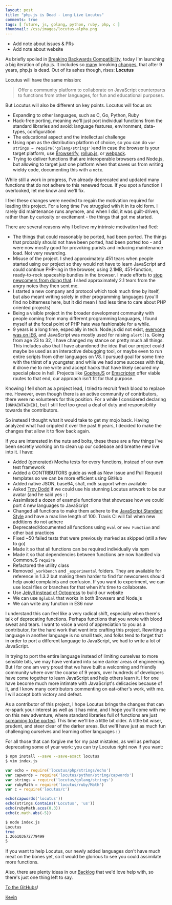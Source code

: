 ```yaml
---
layout: post
title: "php.js is Dead - Long Live Locutus"
comments: true
tags: [ future, js, golang, python, ruby, php, c ]
thumbnail: /css/images/locutus-alpha.png
---
```


- Add note about issues & PRs
- Add note about website

As briefly spoiled in [Breaking Backwards Compatibility](/blog/2016/04/20/breaking-bc/), 
today I'm launching a big iteration of php.js. It includes so [many](https://github.com/kvz/locutus/pull/290) breaking [changes](https://github.com/kvz/locutus/blob/master/CHANGELOG.md#v200), that after 
9 years, php.js is dead. Out of its ashes though, rises: **Locutus**

Locutus will have the same mission: 
  
> Offer a community platform to collaborate on JavaScript counterparts 
to functions from other languages, for fun and educational purposes.

But Locutus will also be different on key points. Locutus will focus on:

- Expanding to other languages, such as C, Go, Python, Ruby
- Hack-free porting, meaning we'll just port individual functions from the standard libraries and avoid: language features, environment, data-types, configuration
- The educational aspect and the intellectual challenge
- Using npm as the distribution platform of choice, so you can do `var strings = require('golang/strings')`and in case the browser is your target platform, use [Browserify](http://browserify.org/), [rollup.js](http://rollupjs.org/), or [webpack](https://webpack.github.io/).
- Trying to deliver functions that are interoperable browsers and Node.js, but allowing to target just one platform when that saves us from writing wieldy code, documenting this with a `note`.

While still a work in progress, I've already deprecated and updated many functions that do not adhere to this renewed focus. If you spot a function I overlooked, let me know and we'll fix.

I feel these changes were needed to regain the motivation required for leading this project. For a long time I've struggled with it in its old form. I rarely did maintenance runs anymore, and when I did, it was guilt-driven, rather than by curiosity or excitement - the things that got me started.

There are several reasons why I believe my intrinsic motivation had fled:

- The things that could reasonably be ported, had been ported. The things that probably should not have been ported, had been ported too - and were now mostly good for provoking purists and inducing maintenance load. Not very rewarding.
- Misuse of the project. I shed approximately 451 tears when people started using our project so they would not have to learn JavaScript and could continue PHP-ing in the browser, using 2.1MB, 451-function, ready-to-rock spaceship bundles in the browser. I made efforts to [stop newcomers from doing that](/blog/2013/05/a-word-on-the-focus-of-php-dot-js/). I shed approximately 2.1 tears from the angry notes they then sent me.
- I started a new company and protocol which took much time by itself, but also meant writing solely in other programming languages (you'll find no bitterness here, but it did mean I had less time to care about PHP oriented projects)
- Being a visible project in the broader development community with people coming from many different programming languages, I found myself at the focal point of PHP hate was fashionable for a while.   
- 9 years is a long time, especially in tech. Node.js did not exist, [everyone was on IE6](https://www.w3counter.com/globalstats.php?date=2007-05-30), and JavaScript was mostly used for raising `alert()`s. Going from age 23 to 32, I have changed my stance on pretty much all things. This includes also that I have abandoned the idea that our project could maybe be used as an interactive debugging tool, or maybe even to run entire scripts from other languages on V8. I pursued goal for some time with the thirst of a youngster, and while we had some success with this, it drove me to me write and accept hacks that have likely secured my special place in hell. Projects like [GopherJS](https://github.com/gopherjs/gopherjs) or [Emscripten](http://kripken.github.io/emscripten-site/) offer viable routes to that end, our approach isn't fit for that purpose.

Knowing I fell short as a project lead, I tried to recruit fresh blood to replace me. However, even though there is an active community of contributors, there were no volunteers for this position. For a while I considered declaring `[UNMAINTAINED]`, but I still feel too great a deal of duty and responsibility towards the contributors.

So instead I thought what it would take to get my mojo back. Having analyzed 
what had crippled it over the past 9 years, I decided to make the changes that allow it to flow 
back again.

If you are interested in the nuts and bolts, these these are a few things I've been secretly 
working on to clean up our codebase and breathe new live into it. I have:

- Added (generated) Mocha tests for every functions, instead of our own test framework
- Added a CONTRIBUTORS guide as well as New Issue and Pull Request templates so we can be more efficient using GitHub
- Added native JSON, base64, sha1, md5 support when available
- Asked [Troy Dodd](http://troydodd.deviantart.com/art/Locutus-of-Borg-217586598) if we could use his stunning Locutus artwork to be our avatar (and he said yes : )
- Assimilated a dozen of example functions that showcase how we could port 4 new languages to JavaScript
- Changed all functions to make them adhere to the [JavaScript Standard Style](http://standardjs.com/) and have a max line length of 100. Travis CI will fail when new additions do not adhere
- Deprecated/documented all functions using `eval` or `new Function` and other bad practices
- Fixed ~50 failed tests that were previously marked as skipped (still a few to go)
- Made it so that all functions can be required individually via npm
- Made it so that dependencies between functions are now handled via CommonJS `require`
- Refactored the utility class
- Removed `_workbench` and `_experimental` folders. They are available for reference in 1.3.2 but making them harder to find for newcomers should help avoid complaints and confusion. If you want to experiment, we can use local files or branches for that when it's time to collaborate.
- Use [Jekyll instead of Octopress](/blog/2016/04/jekyll/) to build our website
- We can use `$global` that works in both Browsers and Node.js
- We can write any function in ES6 now

I understand this can feel like a very radical shift, especially when there's talk of deprecating functions. Perhaps functions that you wrote with blood sweat and tears. I want to voice a word of appreciation to you as a contributor, for the hard work that went into crafting this project. Rewriting a language in another language is no small task, and folks tend to forget that in order to port a different language to JavaScript, we had to write a lot of JavaScript. 

In trying to port the entire language instead of limiting ourselves to more sensible bits, we may have ventured into some darker areas of engineering. But I for one am very proud that we have built a welcoming and friendly community where over the coarse of 9 years, over hundreds of developers have come together to learn JavaScript and help others learn it. I for one have become much more intimate with JavaScript's delicacies because of it, and I know many contributors commenting on eat-other's work, with me. I will accept both victory and defeat.

As a contributor of this project, I hope Locutus brings the changes that can re-spark your interest as well as it has mine, and I hope you'll come with me on this new adventure, where standard libraries full of functions are just [screaming to be ported](https://golang.org/pkg/strings/). This time we'll be a little bit older. A little bit wiser, prudent, and steer clear of the darker areas. But we'll have just as much fun challenging ourselves and learning other languages : )

For all those that can forgive me for my past mistakes, as well as perhaps deprecating some of your work: you can try Locutus right now if you want:

```bash
$ npm install --save --save-exact locutus
$ vim index.js
```

```javascript
var echo = require('locutus/php/strings/echo')
var capwords = require('locutus/python/string/capwords')
var strings = require('locutus/golang/strings')
var rubyMath = require('locutus/ruby/Math')
var c = require('locutus/c')

echo(capwords('locutus'))
echo(strings.Contains('Locutus', 'us'))
echo(rubyMath.acos(0.3))
echo(c.math.abs(-5))
```

```bash
$ node index.js
Locutus
true
1.266103672779499
5
```

If you want to help Locutus, our newly added languages don't have much meat on the bones yet, so it would be glorious to see you could assimilate more functions.

Also, there are plenty ideas in our [Backlog](https://github.com/kvz/locutus/blob/master/CHANGELOG.md#Backlog) that we'd love help with, so there's just one thing left to say.

[To the GitHubs](https://github.com/kvz/locutus)!

[Kevin](http://twitter.com/kvz)
